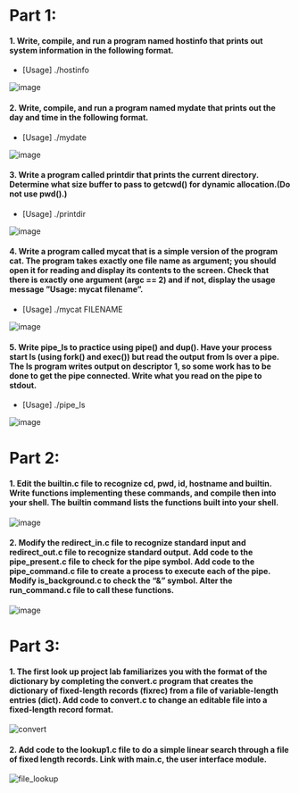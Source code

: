 # Part 1:
#### 1. Write, compile, and run a program named hostinfo that prints out system information in the following format.
* [Usage] ./hostinfo

![image](https://user-images.githubusercontent.com/75157669/143988541-109f29bf-0580-4ae1-b1aa-64c5eda95f12.png)

#### 2. Write, compile, and run a program named mydate that prints out the day and time in the following format.
* [Usage] ./mydate

![image](https://user-images.githubusercontent.com/75157669/143988607-0a1b533f-523d-47bc-8eb7-61ebe5317eb8.png)

#### 3. Write a program called printdir that prints the current directory. Determine what size buffer to pass to getcwd() for dynamic allocation.(Do not use pwd().)
* [Usage] ./printdir

![image](https://user-images.githubusercontent.com/75157669/143988685-686531fb-0817-4bb8-9974-45126abadaff.png)

#### 4. Write a program called mycat that is a simple version of the program cat. The program takes exactly one file name as argument; you should open it for reading and display its contents to the screen. Check that there is exactly one argument (argc == 2) and if not, display the usage message ”Usage: mycat filename”.
* [Usage] ./mycat FILENAME

![image](https://user-images.githubusercontent.com/75157669/143988863-5deef8f7-69f3-4a69-a94c-5e53b40c9323.png)

#### 5. Write pipe_ls to practice using pipe() and dup(). Have your process start ls (using fork() and exec()) but read the output from ls over a pipe. The ls program writes output on descriptor 1, so some work has to be done to get the pipe connected. Write what you read on the pipe to stdout.
* [Usage] ./pipe_ls

![image](https://user-images.githubusercontent.com/75157669/143988993-edf01859-c5f8-4f8a-8e43-467861fe6c15.png)

# Part 2:
#### 1. Edit the builtin.c file to recognize cd, pwd, id, hostname and builtin. Write functions implementing these commands, and compile then into your shell. The builtin command lists the functions built into your shell.

![image](https://user-images.githubusercontent.com/75157669/143989233-a32a3e2d-9d0b-4138-b3d4-0c85acfd3cf6.png)

#### 2. Modify the redirect_in.c file to recognize standard input and redirect_out.c file to recognize standard output. Add code to the pipe_present.c file to check for the pipe symbol. Add code to the pipe_command.c file to create a process to execute each of the pipe. Modify is_background.c to check the “&” symbol. Alter the run_command.c file to call these functions.

![image](https://user-images.githubusercontent.com/75157669/143990163-eb608b61-dcd3-424e-95cd-65cef306067d.png)

# Part 3:
#### 1. The first look up project lab familiarizes you with the format of the dictionary by completing the convert.c program that creates the dictionary of fixed-length records (fixrec) from a file of variable-length entries (dict). Add code to convert.c to change an editable file into a fixed-length record format.
![convert](https://user-images.githubusercontent.com/75157669/143990221-394a032c-8689-4564-bc78-8391b8e474f8.png)

#### 2. Add code to the lookup1.c file to do a simple linear search through a file of fixed length records. Link with main.c, the user interface module.
![file_lookup](https://user-images.githubusercontent.com/75157669/143990234-b62ba4a9-1e6e-4ab7-98a1-e8690c813c39.png)

